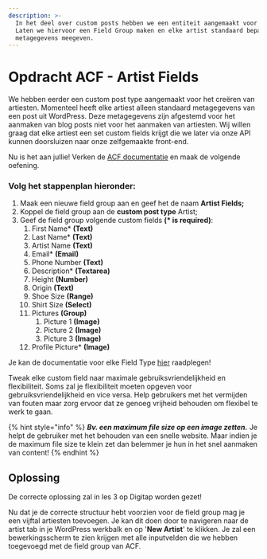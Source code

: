 ```yaml
---
description: >-
  In het deel over custom posts hebben we een entiteit aangemaakt voor Artists.
  Laten we hiervoor een Field Group maken en elke artist standaard bepaalde
  metagegevens meegeven.
---
```


# Opdracht ACF - Artist Fields

We hebben eerder een custom post type aangemaakt voor het creëren van artiesten. Momenteel heeft elke artiest alleen standaard metagegevens van een post uit WordPress. Deze metagegevens zijn afgestemd voor het aanmaken van blog posts niet voor het aanmaken van artiesten. Wij willen graag dat elke artiest een set custom fields krijgt die we later via onze API kunnen doorsluizen naar onze zelfgemaakte front-end.

Nu is het aan jullie! Verken de [ACF documentatie](https://www.advancedcustomfields.com/resources/) en maak de volgende oefening.

### **Volg het stappenplan hieronder:**

1. Maak een nieuwe field group aan en geef het de naam **Artist Fields;**
2. Koppel de field group aan de **custom post type** Artist;
3. Geef de field group volgende custom fields **\(\* is required\)**:
   1. First Name\* **\(Text\)**
   2. Last Name\* **\(Text\)**
   3. Artist Name **\(Text\)**
   4. Email\* **\(Email\)**
   5. Phone Number **\(Text\)**
   6. Description\* **\(Textarea\)**
   7. Height **\(Number\)**
   8. Origin **\(Text\)**
   9. Shoe Size **\(Range\)**
   10. Shirt Size **\(Select\)**
   11. Pictures **\(Group\)**
       1. Picture 1 **\(Image\)**
       2. Picture 2 **\(Image\)**
       3. Picture 3 **\(Image\)**
   12. Profile Picture\* **\(Image\)**

Je kan de documentatie voor elke Field Type [hier](https://www.advancedcustomfields.com/resources/) raadplegen!

Tweak elke custom field naar maximale gebruiksvriendelijkheid en flexibiliteit. Soms zal je flexibiliteit moeten opgeven voor gebruiksvriendelijkheid en vice versa. Help gebruikers met het vermijden van fouten maar zorg ervoor dat ze genoeg vrijheid behouden om flexibel te werk te gaan.

{% hint style="info" %}
_**Bv. een maximum file size op een image zetten.**_ Je helpt de gebruiker met het behouden van een snelle website. Maar indien je de maximum file size te klein zet dan belemmer je hun in het snel aanmaken van content!
{% endhint %}

## Oplossing

De correcte oplossing zal in les 3 op Digitap worden gezet!

Nu dat je de correcte structuur hebt voorzien voor de field group mag je een vijftal artiesten toevoegen. Je kan dit doen door te navigeren naar de artist tab in je WordPress werkbalk en op '**New Artist**' te klikken. Je zal een bewerkingsscherm te zien krijgen met alle inputvelden die we hebben toegevoegd met de field group van ACF.


